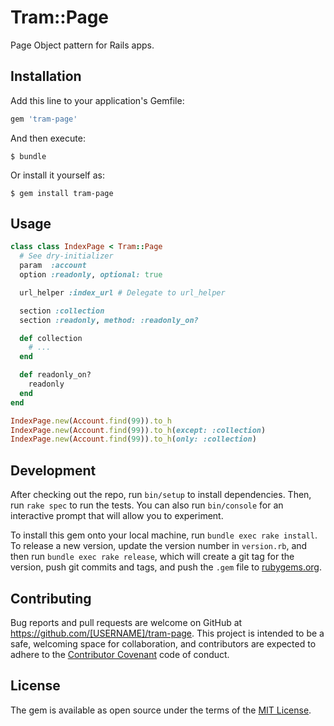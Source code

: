 # Tram::Page

Page Object pattern for Rails apps.

## Installation

Add this line to your application's Gemfile:

```ruby
gem 'tram-page'
```

And then execute:

    $ bundle

Or install it yourself as:

    $ gem install tram-page

## Usage

```ruby
class class IndexPage < Tram::Page
  # See dry-initializer
  param  :account
  option :readonly, optional: true

  url_helper :index_url # Delegate to url_helper

  section :collection
  section :readonly, method: :readonly_on?

  def collection
    # ...
  end

  def readonly_on?
    readonly
  end
end

IndexPage.new(Account.find(99)).to_h
IndexPage.new(Account.find(99)).to_h(except: :collection)
IndexPage.new(Account.find(99)).to_h(only: :collection)
```

## Development

After checking out the repo, run `bin/setup` to install dependencies. Then, run `rake spec` to run the tests. You can also run `bin/console` for an interactive prompt that will allow you to experiment.

To install this gem onto your local machine, run `bundle exec rake install`. To release a new version, update the version number in `version.rb`, and then run `bundle exec rake release`, which will create a git tag for the version, push git commits and tags, and push the `.gem` file to [rubygems.org](https://rubygems.org).

## Contributing

Bug reports and pull requests are welcome on GitHub at https://github.com/[USERNAME]/tram-page. This project is intended to be a safe, welcoming space for collaboration, and contributors are expected to adhere to the [Contributor Covenant](http://contributor-covenant.org) code of conduct.


## License

The gem is available as open source under the terms of the [MIT License](http://opensource.org/licenses/MIT).
